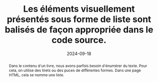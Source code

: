 ---
N: '228'
Rubrique: Structure et code
title: Les éléments visuellement présentés sous forme de liste sont balisés  de façon appropriée dans le code source.
abstract: "Dans le contenu d'un livre, nous avons parfois besoin d'énumérer du texte. Pour cela, on utilise des tirets ou des puces de différentes formes.
Dans une page HTML, cela se nomme une liste."
categories: [" Structure et code"]
agrege: O4228-E073
opquast: '4 228'
indiceebook: '73'
description: "Règle n° 073"
before: "072"
weight: "073"
after: "074"
actif: '1'
layout: rules
date: 2024-09-18
tags: ["affichage"]
objectif: ["Améliorer la lisibilité du texte.", "
Structurer le contenu de la liste"]
Meo: ["Utiliser les balises HTML <ul> (pour les listes non ordonnées) et <ol> (pour les listes ordonnées) pour encadrer le contenu de chaque liste, et utiliser les balises <li> pour chaque élément de liste.
C'est en CSS que l'on choisit la forme de la puce. Ajouter dl dt dd"]
Controle: ["Vérifier le code source de la page HTML de l'epub&nbsp;:
Il faut que les listes soient dans une balise <ul> ou <ol> et que chaque élement soit dans une balise <li> Ajouter dl dt dd"]
epubcheck: 
ace: 
humancheck: true
Source: ["Opquast"]
Referentiel: [""]
steps: ["Fabrication"]
---